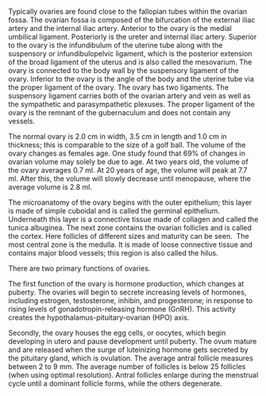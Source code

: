 Typically ovaries are found close to the fallopian tubes within the ovarian fossa. The ovarian fossa is composed of the bifurcation of the external iliac artery and the internal iliac artery. Anterior to the ovary is the medial umbilical ligament. Posteriorly is the ureter and internal iliac artery. Superior to the ovary is the infundibulum of the uterine tube along with the suspensory or infundibulopelvic ligament, which is the posterior extension of the broad ligament of the uterus and is also called the mesovarium. The ovary is connected to the body wall by the suspensory ligament of the ovary. Inferior to the ovary is the angle of the body and the uterine tube via the proper ligament of the ovary. The ovary has two ligaments. The suspensory ligament carries both of the ovarian artery and vein as well as the sympathetic and parasympathetic plexuses. The proper ligament of the ovary is the remnant of the gubernaculum and does not contain any vessels.

The normal ovary is 2.0 cm in width, 3.5 cm in length and 1.0 cm in thickness; this is comparable to the size of a golf ball. The volume of the ovary changes as females age. One study found that 69% of changes in ovarian volume may solely be due to age. At two years old, the volume of the ovary averages 0.7 ml. At 20 years of age, the volume will peak at 7.7 ml. After this, the volume will slowly decrease until menopause, where the average volume is 2.8 ml.

The microanatomy of the ovary begins with the outer epithelium; this layer is made of simple cuboidal and is called the germinal epithelium. Underneath this layer is a connective tissue made of collagen and called the tunica albuginea. The next zone contains the ovarian follicles and is called the cortex. Here follicles of different sizes and maturity can be seen.  The most central zone is the medulla. It is made of loose connective tissue and contains major blood vessels; this region is also called the hilus.

There are two primary functions of ovaries.

The first function of the ovary is hormone production, which changes at puberty. The ovaries will begin to secrete increasing levels of hormones, including estrogen, testosterone, inhibin, and progesterone; in response to rising levels of gonadotropin-releasing hormone (GnRH). This activity creates the hypothalamus-pituitary-ovarian (HPO) axis.

Secondly, the ovary houses the egg cells, or oocytes, which begin developing in utero and pause development until puberty. The ovum mature and are released when the surge of luteinizing hormone gets secreted by the pituitary gland, which is ovulation. The average antral follicle measures between 2 to 9 mm. The average number of follicles is below 25 follicles (when using optimal resolution). Antral follicles enlarge during the menstrual cycle until a dominant follicle forms, while the others degenerate.